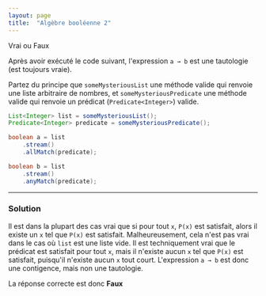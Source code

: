 ```yaml
---
layout: page
title:  "Algèbre booléenne 2"
---
```


Vrai ou Faux

Après avoir exécuté le code suivant, l'expression `a → b` est une tautologie (est toujours vraie).

Partez du principe que `someMysteriousList` une méthode valide qui renvoie une liste arbitraire de nombres, et `someMysteriousPredicate` une méthode valide qui renvoie un prédicat (`Predicate<Integer>`) valide.

```java
List<Integer> list = someMysteriousList();
Predicate<Integer> predicate = someMysteriousPredicate();

boolean a = list
    .stream()
    .allMatch(predicate);

boolean b = list
    .stream()
    .anyMatch(predicate);
```

***

### Solution

Il est dans la plupart des cas vrai que si pour tout `x`, `P(x)` est satisfait, alors il existe un `x` tel que `P(x)` est satisfait. Malheureusement, cela n'est pas vrai dans le cas où `list` est une liste vide. Il est techniquement vrai que le prédicat est satisfait pour tout `x`, mais il n'existe aucun `x` tel que `P(x)` est satisfait, puisqu'il n'existe aucun `x` tout court. L'expression `a → b` est donc une contigence, mais non une tautologie. 

La réponse correcte est donc **Faux**